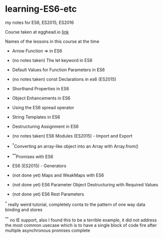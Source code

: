 # learning-ES6-etc
my notes for ES6,   ES2015,    ES2016

Course taken at egghead.io [link](https://egghead.io/courses/learn-es6-ecmascript-2015?utm_source=drip&utm_medium=email&utm_campaign=learn-es6)

Names of the lessons in this course at the time

- Arrow Function => in ES6 

- (no notes taken) The let keyword in ES6

- Default Values for Function Parameters in ES6

- (no notes taken) const Declarations in es6 (ES2015)

- Shorthand Properties in ES6

- Object Enhancements in ES6

- Using the ES6 spread operator

- String Templates in ES6

- Destructuring Assignment in ES6

- (no notes taken) ES6 Modules (ES2015) - Import and Export

- <sup>*</sup>Converting an array-like object into an Array with Array.from()

- <sup>**</sup>Promises with ES6

- ES6 (ES2015) - Generators

- (not done yet) Maps and WeakMaps with ES6

- (not done yet) ES6 Parameter Object Destructuring with Required Values

- (not done yet) ES6 Rest Parameters


<sup>*</sup> really weird tutorial, completely conta to the pattern of one way data binding and stores

<sup>**</sup> no IE support, also I found this to be a terrible example, it did not address the most common usecase which is to have a single block of code fire after multiple asynchronous promises complete







